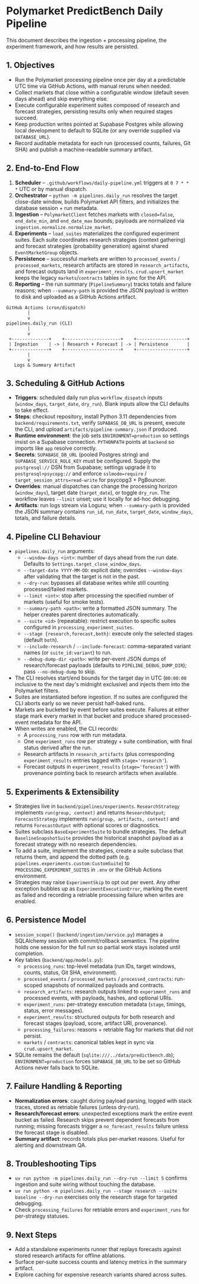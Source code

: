 # Polymarket PredictBench Daily Pipeline

This document describes the ingestion + processing pipeline, the experiment framework, and how results are persisted.

## 1. Objectives
- Run the Polymarket processing pipeline once per day at a predictable UTC time via GitHub Actions, with manual reruns when needed.
- Collect markets that close within a configurable window (default seven days ahead) and skip everything else.
- Execute configurable experiment suites composed of research and forecast strategies, persisting results only when required stages succeed.
- Keep production writes pointed at Supabase Postgres while allowing local development to default to SQLite (or any override supplied via `DATABASE_URL`).
- Record auditable metadata for each run (processed counts, failures, Git SHA) and publish a machine-readable summary artifact.

## 2. End-to-End Flow
1. **Scheduler** – `.github/workflows/daily-pipeline.yml` triggers at `0 7 * * *` UTC or by manual dispatch.
2. **Orchestrator** – `python -m pipelines.daily_run` resolves the target close-date window, builds Polymarket API filters, and initializes the database session + run metadata.
3. **Ingestion** – `PolymarketClient` fetches markets with `closed=false`, `end_date_min`, and `end_date_max` bounds; payloads are normalized via `ingestion.normalize.normalize_market`.
4. **Experiments** – `load_suites` materializes the configured experiment suites. Each suite coordinates research strategies (context gathering) and forecast strategies (probability generation) against shared `EventMarketGroup` objects.
5. **Persistence** – successful markets are written to `processed_events` / `processed_markets`, research artifacts are stored in `research_artifacts`, and forecast outputs land in `experiment_results`. `crud.upsert_market` keeps the legacy `markets`/`contracts` tables in sync for the API.
6. **Reporting** – the run summary (`PipelineSummary`) tracks totals and failure reasons; when `--summary-path` is provided the JSON payload is written to disk and uploaded as a GitHub Actions artifact.

```
GitHub Actions (cron/dispatch)
        |
        v
pipelines.daily_run (CLI)
        |
        v
 +--------------+    +---------------------+    +-------------------+
 | Ingestion    | -> | Research + Forecast | -> | Persistence       |
 +--------------+    +---------------------+    +-------------------+
        |
        v
   Logs & Summary Artifact
```

## 3. Scheduling & GitHub Actions
- **Triggers**: scheduled daily run plus `workflow_dispatch` inputs (`window_days`, `target_date`, `dry_run`). Blank inputs allow the CLI defaults to take effect.
- **Steps**: checkout repository, install Python 3.11 dependencies from `backend/requirements.txt`, verify `SUPABASE_DB_URL` is present, execute the CLI, and upload `artifacts/pipeline-summary.json` if produced.
- **Runtime environment**: the job sets `ENVIRONMENT=production` so settings insist on a Supabase connection. `PYTHONPATH` points at `backend` so imports like `app` resolve correctly.
- **Secrets**: `SUPABASE_DB_URL` (pooled Postgres string) and `SUPABASE_SERVICE_ROLE_KEY` must be configured. Supply the `postgresql://` DSN from Supabase; settings upgrade it to `postgresql+psycopg://` and enforce `sslmode=require` / `target_session_attrs=read-write` for psycopg3 + PgBouncer.
- **Overrides**: manual dispatches can change the processing horizon (`window_days`), target date (`target_date`), or toggle `dry_run`. The workflow leaves `--limit` unset; use it locally for ad-hoc debugging.
- **Artifacts**: run logs stream via Loguru; when `--summary-path` is provided the JSON summary contains `run_id`, `run_date`, `target_date`, `window_days`, totals, and failure details.

## 4. Pipeline CLI Behaviour
- `pipelines.daily_run` arguments:
  - `--window-days <int>`: number of days ahead from the run date. Defaults to `Settings.target_close_window_days`.
  - `--target-date YYYY-MM-DD`: explicit date; overrides `--window-days` after validating that the target is not in the past.
  - `--dry-run`: bypasses all database writes while still counting processed/failed markets.
  - `--limit <int>`: stop after processing the specified number of markets (useful for smoke tests).
  - `--summary-path <path>`: write a formatted JSON summary. The helper creates parent directories automatically.
  - `--suite <id>` (repeatable): restrict execution to specific suites configured in `processing_experiment_suites`.
  - `--stage {research,forecast,both}`: execute only the selected stages (default `both`).
  - `--include-research` / `--include-forecast`: comma-separated variant names (or `suite_id:variant`) to run.
  - `--debug-dump-dir <path>`: write per-event JSON dumps of research/forecast payloads (defaults to `PIPELINE_DEBUG_DUMP_DIR`); pass `--no-debug-dump` to skip.
- The CLI resolves start/end bounds for the target day in UTC (`00:00:00` inclusive to the next day's midnight exclusive) and injects them into the Polymarket filters.
- Suites are instantiated before ingestion. If no suites are configured the CLI aborts early so we never persist half-baked runs.
- Markets are bucketed by event before suites execute. Failures at either stage mark every market in that bucket and produce shared processed-event metadata for the API.
- When writes are enabled, the CLI records:
  - A `processing_runs` row with run metadata.
  - One `experiment_runs` row per strategy + suite combination, with final status derived after the run.
  - Research artifacts in `research_artifacts` (plus corresponding `experiment_results` entries tagged with `stage='research'`).
  - Forecast outputs in `experiment_results` (`stage='forecast'`) with provenance pointing back to research artifacts when available.

## 5. Experiments & Extensibility
- Strategies live in `backend/pipelines/experiments`. `ResearchStrategy` implements `run(group, context)` and returns `ResearchOutput`; `ForecastStrategy` implements `run(group, artifacts, context)` and returns `ForecastOutput` with optional scores or diagnostics.
- Suites subclass `BaseExperimentSuite` to bundle strategies. The default `BaselineSnapshotSuite` provides the historical snapshot payload as a forecast strategy with no research dependencies.
- To add a suite, implement the strategies, create a suite subclass that returns them, and append the dotted path (e.g. `pipelines.experiments.custom:CustomSuite`) to `PROCESSING_EXPERIMENT_SUITES` in `.env` or the GitHub Actions environment.
- Strategies may raise `ExperimentSkip` to opt out per event. Any other exception bubbles up as `ExperimentExecutionError`, marking the event as failed and recording a retriable processing failure when writes are enabled.

## 6. Persistence Model
- `session_scope()` (`backend/ingestion/service.py`) manages a SQLAlchemy session with commit/rollback semantics. The pipeline holds one session for the full run so partial work stays isolated until completion.
- Key tables (`backend/app/models.py`):
  - `processing_runs`: top-level metadata (run IDs, target windows, counts, status, Git SHA, environment).
  - `processed_events` / `processed_markets` / `processed_contracts`: run-scoped snapshots of normalized payloads and contracts.
  - `research_artifacts`: research outputs linked to `experiment_runs` and processed events, with payloads, hashes, and optional URIs.
  - `experiment_runs`: per-strategy execution metadata (`stage`, timings, status, error messages).
  - `experiment_results`: structured outputs for both research and forecast stages (payload, score, artifact URI, provenance).
  - `processing_failures`: reasons + retriable flag for markets that did not persist.
  - `markets` / `contracts`: canonical tables kept in sync via `crud.upsert_market`.
- SQLite remains the default (`sqlite:///../data/predictbench.db`); `ENVIRONMENT=production` forces `SUPABASE_DB_URL` to be set so GitHub Actions never falls back to SQLite.

## 7. Failure Handling & Reporting
- **Normalization errors**: caught during payload parsing, logged with stack traces, stored as retriable failures (unless dry-run).
- **Research/forecast errors**: unexpected exceptions mark the entire event bucket as failed. Research skips prevent dependent forecasts from running; missing forecasts trigger a `no_forecast_results` failure unless the forecast stage is disabled.
- **Summary artifact**: records totals plus per-market reasons. Useful for alerting and downstream QA.

## 8. Troubleshooting Tips
- `uv run python -m pipelines.daily_run --dry-run --limit 5` confirms ingestion and suite wiring without touching the database.
- `uv run python -m pipelines.daily_run --stage research --suite baseline --dry-run` exercises only the research stage for targeted debugging.
- Check `processing_failures` for retriable errors and `experiment_runs` for per-strategy statuses.

## 9. Next Steps
- Add a standalone experiments runner that replays forecasts against stored research artifacts for offline ablations.
- Surface per-suite success counts and latency metrics in the summary artifact.
- Explore caching for expensive research variants shared across suites.
